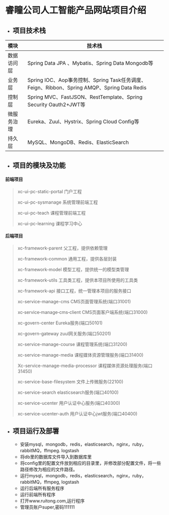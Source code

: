 # 睿瞳公司人工智能产品网站项目介绍
+ ## 项目技术栈
| 模块       | **技术栈**                                                   |
| :--------- | ------------------------------------------------------------ |
| 数据访问层 | Spring Data JPA 、Mybatis、Spring Data Mongodb等             |
| 业务层     | Spring IOC、Aop事务控制、Spring Task任务调度、Feign、Ribbon、Spring AMQP、Spring Data Redis |
| 控制层     | Spring MVC、FastJSON、RestTemplate、Spring Security Oauth2+JWT等 |
| 微服务治理 | Eureka、Zuul、Hystrix、Spring Cloud Config等                 |
| 持久层     | MySQL、MongoDB、Redis、ElasticSearch                         |

+ ## 项目的模块及功能
#### 前端项目

> xc-ui-pc-static-portal    门户工程
>
> xc-ui-pc-sysmanage     系统管理前端工程
>
> xc-ui-pc-teach               课程管理前端工程
>
> xc-ui-pc-learning		  课程学习中心

#### 后端项目

>xc-framework-parent                      父工程，提供依赖管理
>
>xc-framework-common                  通用工程，提供各层封装
>
>xc-framework-model                      模型工程，提供统一的模型类管理
>
>xc-framework-utils                         工具类工程，提供本项目所使用的工具类
>
>xc-framework-api                           接口工程，统一管理本项目的服务接口
>
>xc-service-manage-cms                CMS页面管理系统(端口31001)
>
>xc‐service‐manage‐cms‐client     CMS页面客户端系统(端口31000)
>
>xc-govern-center						   Eureka服务(端口50101)
>
>xc-govern-gateway						zuul网关服务(端口50201)
>
>xc-service-manage-course           课程管理系统(端口31200)
>
>xc-service-manage-media			课程媒体资源管理服务(端口31400)
>
>Xc-service-manage-media-processor  课程媒体资源处理服务(端口31450)
>
>xc-service-base-filesystem            文件上传微服务(22100)
>
>xc-service-search							elasticsearch服务(端口40100)
>
>xc-service-ucenter						 用户认证中心服务(端口40300)
>
>xc-service-ucenter-auth				用户认证中心jwt服务(端口40400)

+ ## 项目运行及部署
    - 安装mysql，mongodb，redis，elasticsearch，nginx，ruby，rabbitMQ，ffmpeg. logstash
    - 将db里的数据库文件导入到数据库里
    - 将config里的配置文件放到相应的目录里，并修改部分配置文件，将一些路径修改为相应的文件路径。
    - 运行mysql，mongodb，redis，elasticsearch，nginx，ruby，rabbitMQ，ffmpeg, logstash
    - 运行后端所有服务程序
    - 运行前端所有程序
    - 打开www.ruitong.com,运行程序
    - 管理员账户super,密码111111